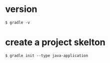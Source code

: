 # version

```
$ gradle -v
```


# create a project skelton

```
$ gradle init --type java-application
```

